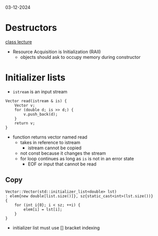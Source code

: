 03-12-2024

# Destructors

[class lecture](https://cse232-msu.github.io/CSE232/lectures/week07.html)

- Resource Acquisition is Initialization (RAII) 
    - objects should ask to occupy memory during constructor

# Initializer lists 

- `istream` is an input stream

```
Vector read(istream & is) {
    Vector v;
    for (double d; is >> d;) {
        v.push_back(d);
    }
    return v;
}
```
- function returns vector named read
    - takes in reference to istream
        - istream cannot be copied 
    - not const because it changes the stream
    - for loop continues as long as `is` is not in an error state
        - EOF or input that cannot be read

## Copy

```
Vector::Vector(std::initializer_list<double> lst) 
: elem{new double[list.size()]}, sz{static_cast<int>(lst.size())} 
{
    for (int i{0}; i < sz; ++i) {
        elem[i] = lst[i];
    }
}
```
- initializer list must use [] bracket indexing